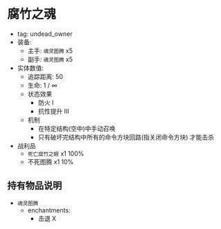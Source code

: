 # 腐竹之魂  
- tag: undead_owner  
- 装备:  
  - 主手: `魂灵图腾` x5    
  - 副手: `魂灵图腾` x5  
- 实体数值: 
  - 追踪距离: 50  
  - 生命: 1 / ∞  
  - 状态效果  
    - 防火 I  
    - 抗性提升 III  
  - 机制  
    - 在特定结构(空中)中手动召唤  
    - 只有破坏完结构中所有的命令方块回路(指关闭命令方块) 才能击杀  
- 战利品  
  - `死亡腐竹之眼` x1 100%  
  - 不死图腾 x1 10%  

## 持有物品说明  
- `魂灵图腾`  
  - enchantments:  
    - 击退 X